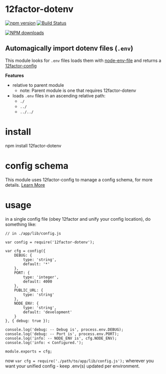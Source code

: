 # 12factor-dotenv

[![npm version](https://badge.fury.io/js/12factor-dotenv.svg)](https://npmjs.org/package/12factor-dotenv "View this project on NPM")
[![Build Status](https://img.shields.io/travis/electblake/node-12factor-dotenv.svg?branch=master)](http://travis-ci.org/electblake/node-12factor-dotenv "Check this project's build status on TravisCI")

[![NPM downloads](https://img.shields.io/npm/dm/12factor-dotenv.svg)](https://npmjs.org/package/12factor-dotenv "View this project on NPM")


## Automagically import dotenv files (`.env`)

This module looks for `.env` files loads them with [node-env-file](https://www.npmjs.com/package/node-env-file) and returns a [12factor-config](https://www.npmjs.com/package/12factor-config)

**Features**

* relative to parent module
	* note: Parent module is one that requires 12factor-dotenv
* loads `.env` files in an ascending relative path:
	* `./`
	* `../`
	* `../../`


# install
npm install 12factor-dotenv


# config schema

This module uses 12factor-config to manage a config schema, for more details.
[Learn More](https://www.npmjs.com/package/12factor-config)

# usage

in a single config file (obey 12factor and unify your config location), do something like:

```
// in ./app/lib/config.js

var config = require('12factor-dotenv');

var cfg = config({
	DEBUG: {
		type: 'string',
		default: '*'
	},
	PORT: {
		type: 'integer',
		default: 4000
	},
	PUBLIC_URL: {
		type: 'string'
	},
	NODE_ENV: {
		type: 'string',
		default: 'development'
	}
}, { debug: true });

console.log('debug: -- Debug is', process.env.DEBUG);
console.log('debug: -- Port is', process.env.PORT);
console.log('info: -- NODE_ENV is', cfg.NODE_ENV);
console.log('info: < Configured.');

module.exports = cfg;

```

now `var cfg = require('./path/to/app/lib/config.js');` wherever you want your unified config - keep .env(s) updated per environment.